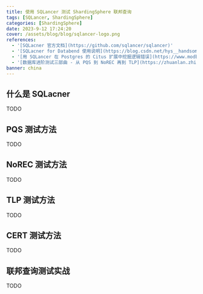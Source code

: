 ```yaml
---
title: 使用 SQLancer 测试 ShardingSphere 联邦查询
tags: [SQLancer, ShardingSphere]
categories: [ShardingSphere]
date: 2023-9-12 17:24:20
cover: /assets/blog/blog/sqlancer-logo.png
references:
  - '[SQLacner 官方文档](https://github.com/sqlancer/sqlancer)'
  - '[SQLacner for Databend 使用说明](https://blog.csdn.net/hys__handsome/article/details/127141285)'
  - '[用 SQLancer 在 Postgres 的 Citus 扩展中挖掘逻辑错误](https://www.modb.pro/db/431552)'
  - '[数据库进阶测试三部曲 - 从 PQS 到 NoREC 再到 TLP](https://zhuanlan.zhihu.com/p/144725800)'
banner: china
---
```


## 什么是 SQLacner

TODO

## PQS 测试方法

TODO

## NoREC 测试方法

TODO

## TLP 测试方法

TODO

## CERT 测试方法

TODO

## 联邦查询测试实战

TODO

